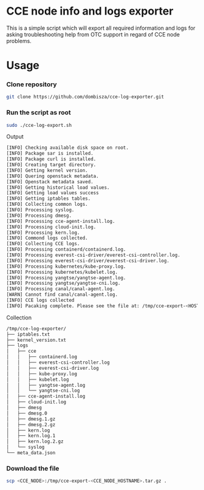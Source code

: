 # CCE node info and logs exporter

This is a simple script which will export all required information and logs for asking troubleshooting help from OTC support in regard of CCE node problems.

# Usage

### Clone repository <run on the worker node>

```bash
git clone https://github.com/dombisza/cce-log-exporter.git
```

### Run the script as root <run on the worker node>
```bash
sudo ./cce-log-export.sh
```

Output
```bash
[INFO] Checking available disk space on root.
[INFO] Package sar is installed.
[INFO] Package curl is installed.
[INFO] Creating target directory.
[INFO] Getting kernel version.
[INFO] Quering openstack metadata.
[INFO] Openstack metadata saved.
[INFO] Getting historical load values.
[INFO] Getting load values success
[INFO] Getting iptables tables.
[INFO] Collecting common logs.
[INFO] Processing syslog.
[INFO] Processing dmesg.
[INFO] Processing cce-agent-install.log.
[INFO] Processing cloud-init.log.
[INFO] Processing kern.log.
[INFO] Commond logs collected.
[INFO] Collecting CCE logs.
[INFO] Processing containerd/containerd.log.
[INFO] Processing everest-csi-driver/everest-csi-controller.log.
[INFO] Processing everest-csi-driver/everest-csi-driver.log.
[INFO] Processing kubernetes/kube-proxy.log.
[INFO] Processing kubernetes/kubelet.log.
[INFO] Processing yangtse/yangtse-agent.log.
[INFO] Processing yangtse/yangtse-cni.log.
[INFO] Processing canal/canal-agent.log.
[WARN] Cannot find canal/canal-agent.log.
[INFO] CCE logs collected
[INFO] Pacaking complete. Please see the file at: /tmp/cce-export-<HOSTNAME>.tar.gz]
```

Collection
```bash
/tmp/cce-log-exporter/
├── iptables.txt
├── kernel_version.txt
├── logs
│   ├── cce
│   │   ├── containerd.log
│   │   ├── everest-csi-controller.log
│   │   ├── everest-csi-driver.log
│   │   ├── kube-proxy.log
│   │   ├── kubelet.log
│   │   ├── yangtse-agent.log
│   │   └── yangtse-cni.log
│   ├── cce-agent-install.log
│   ├── cloud-init.log
│   ├── dmesg
│   ├── dmesg.0
│   ├── dmesg.1.gz
│   ├── dmesg.2.gz
│   ├── kern.log
│   ├── kern.log.1
│   ├── kern.log.2.gz
│   └── syslog
└── meta_data.json
```

### Download the file <run from your local client>
```bash
scp <CCE_NODE>:/tmp/cce-export-<CCE_NODE_HOSTNAME>.tar.gz .
```
